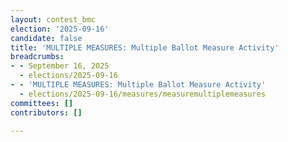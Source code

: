 ```yaml
---
layout: contest_bmc
election: '2025-09-16'
candidate: false
title: 'MULTIPLE MEASURES: Multiple Ballot Measure Activity'
breadcrumbs:
- - September 16, 2025
  - elections/2025-09-16
- - 'MULTIPLE MEASURES: Multiple Ballot Measure Activity'
  - elections/2025-09-16/measures/measuremultiplemeasures
committees: []
contributors: []

---
```


